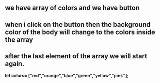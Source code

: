 ## we have array of colors and we have button 
## when i click on the button then the background color of the body will change to the colors inside the array 
## after the last element of the array we will start again.

**let colors= ["red","orange","blue","green","yellow","pink"];**
